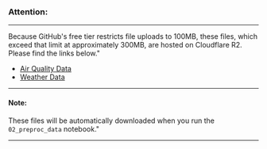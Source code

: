 ### Attention:
---
Because GitHub's free tier restricts file uploads to 100MB, these files, which exceed that limit at approximately 300MB, are hosted on Cloudflare R2. Please find the links below."

- [Air Quality Data](https://pub-6924d15baafa48c6a31c2d212b094174.r2.dev/environment/air_quality-13t20_97t106_20240910_20241211.csv.bz2)
- [Weather Data](https://pub-6924d15baafa48c6a31c2d212b094174.r2.dev/environment/weather-13t20_97t106_20240910_20241211.csv.bz2)

---
#### Note:
These files will be automatically downloaded when you run the `02_preproc_data` notebook."

---